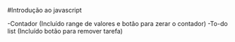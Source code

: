 #Introdução ao javascript

-Contador (Incluído range de valores e botão para zerar o contador)
-To-do list (Incluído botão para remover tarefa)
